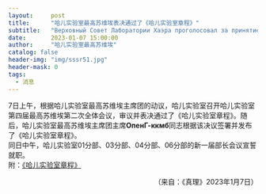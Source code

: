 ```yaml
---
layout:     post
title:      "哈儿实验室最高苏维埃表决通过了《哈儿实验室章程》"
subtitle:   "Верховный Совет Лаборатории Хаэра проголосовал за принятие «Конституции Лаборатории Хаэра»."
date:       2023-01-07 15:00:00
author:     "哈儿实验室最高苏维埃"
catalog: false
header-img: "img/sssr51.jpg"
header-mask: 0
tags:
  - 消息
---
```


7日上午，根据哈儿实验室最高苏维埃主席团的动议，哈儿实验室召开哈儿实验室第四届最高苏维埃第二次全体会议，审议并表决通过了《哈儿实验室章程》。随后，哈儿实验室最高苏维埃主席团主席**ОпенГ-ккмб**同志根据该决议签署并发布了《哈儿实验室章程》。  
同日中午，哈儿实验室01分部、03分部、04分部、06分部的新一届部长会议宣誓就职。  
附：[《哈儿实验室章程》](https://khayer.cn/konstitutsiya/)
<div style="text-align: right">（来自：《真理》2023年1月7日）</div>